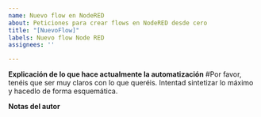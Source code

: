 ```yaml
---
name: Nuevo flow en NodeRED
about: Peticiones para crear flows en NodeRED desde cero
title: "[NuevoFlow]"
labels: Nuevo flow Node RED
assignees: ''

---
```


**Explicación de lo que hace actualmente la automatización**
#Por favor, tenéis que ser muy claros con lo que queréis. Intentad sintetizar lo máximo y hacedlo de forma esquemática.

**Notas del autor**
